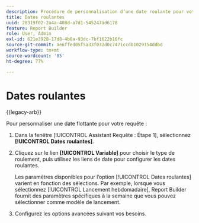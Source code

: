 ```yaml
---
description: Procédure de personnalisation d’une date roulante pour votre requête.
title: Dates roulantes
uuid: 28319f02-2a4a-408d-a7d1-545247ad6178
feature: Report Builder
role: User, Admin
exl-id: 621e3928-17d8-4b0a-93dc-7bf1622b16fc
source-git-commit: ae6ffed05f5a33f032d0c7471ccdb1029154ddbd
workflow-type: tm+mt
source-wordcount: '85'
ht-degree: 77%

---
```


# Dates roulantes

{{legacy-arb}}

Pour personnaliser une date flottante pour votre requête :

1. Dans la fenêtre [!UICONTROL Assistant Requête : Étape 1], sélectionnez **[!UICONTROL Dates roulantes]**.
1. Cliquez sur le lien **[!UICONTROL Variable]** pour choisir le type de roulement, puis utilisez les liens de date pour configurer les dates roulantes.

   Les paramètres disponibles pour l’option [!UICONTROL Dates roulantes] varient en fonction des sélections. Par exemple, lorsque vous sélectionnez [!UICONTROL Lancement hebdomadaire], Report Builder fournit des paramètres spécifiques à la semaine que vous pouvez sélectionner comme modèle de lancement.

1. Configurez les options avancées suivant vos besoins.
